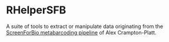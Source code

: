 # RHelperSFB
A suite of tools to extract or manipulate data originating from the [ScreenForBio metabarcoding pipeline](https://github.com/alexcrampton-platt/screenforbio-mbc) of Alex Crampton-Platt.
